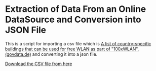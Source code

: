 # Extraction of Data From an Online DataSource and Conversion into JSON File
This is a script for importing a csv file which is [A list of country-specific buildings that can be used for free WLAN as part of "100xWLAN".(govdata.de)](https://www.govdata.de/web/guest/suchen/-/details/gebaeudeliste-100xwlan) and converting it into a json file.

[Download the CSV file from here](https://open.nrw/profiles/nrw_ressort/themes/custom/nrw_base/opendatafiles/Geb%C3%A4udeliste%20100%20x%20WLAN%20Stand%2025.08.2016.csv)
